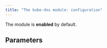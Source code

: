 ```yaml
---
title: "The kube-dns module: configuration"
---
```


The module is **enabled** by default.

## Parameters

<!-- SCHEMA -->
